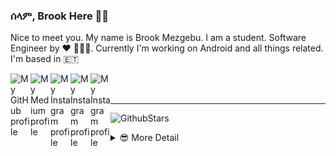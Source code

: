 ### ሰላም, Brook Here 👋🏾

Nice to meet you. My name is Brook Mezgebu. I am a student. Software Engineer by ♥ 👨🏾‍💻.
Currently I'm working on Android and all things related. I'm based in 🇪🇹

<a href="https://github.com/brookmg">
  <img width="32" align="left"
     alt="My GitHub profile"
     src="https://cdn.jsdelivr.net/npm/simple-icons@v3/icons/github.svg">
</a>
<a href="https://medium.com/@brookmezgebu">
  <img width="32" align="left"
     alt="My Medium profile"
     src="https://cdn.jsdelivr.net/npm/simple-icons@v3/icons/medium.svg">
</a>
<a href="https://www.instagram.com/brookmg8">
  <img width="32" align="left"
     alt="My Instagram profile"
     src="https://cdn.jsdelivr.net/npm/simple-icons@v3/icons/instagram.svg">
</a>
<a href="https://www.twitter.com/brook_mezgebu">
  <img width="32" align="left"
     alt="My Instagram profile"
     src="https://cdn.jsdelivr.net/npm/simple-icons@v3/icons/twitter.svg">
</a>
<a href="https://t.me/brookmg">
  <img width="32" align="left"
     alt="My Instagram profile"
     src="https://cdn.jsdelivr.net/npm/simple-icons@v3/icons/telegram.svg">
</a>
<br><br>
<hr/>

![GithubStars](https://github-readme-stats.vercel.app/api/?username=brookmg&show_icons=true&title_color=fff&icon_color=79ff97&text_color=9f9f9f&bg_color=151515)
  

<!-- [![Spotify](https://spotify-readme-plum.vercel.app/api/spotify-playing)](https://open.spotify.com/user/wqe3ges2o5xoao39bv0h065uf) -->

<!--
```diff
- !!! For all those dark-theme lovers out there, github doesn't 
- support markdown with custom background or text color 😞. 
- Make your voice heard on 👇🏾
[this issue](https://github.com/github/markup/issues/1373)
```
-->

<details>
<summary> 😎 More Detail </summary>


<!--START_SECTION:waka-->
![Profile Views](http://img.shields.io/badge/Profile%20Views-7-blue)

**🐱 My Github Data** 

> 🏆 1,029 Contributions in the Year 2020
 > 
> 📦 117.2 kB Used in Github's Storage 
 > 
> 💼 Opted to Hire
 > 
> 📜 48 Public Repositories
 > 
> 🔑 38 Private Repositories 

**I'm an Early 🐤** 

```text
🌞 Morning    158 commits    ██░░░░░░░░░░░░░░░░░░░░░░░   10.05% 
🌆 Daytime    653 commits    ██████████░░░░░░░░░░░░░░░   41.54% 
🌃 Evening    526 commits    ████████░░░░░░░░░░░░░░░░░   33.46% 
🌙 Night      235 commits    ███░░░░░░░░░░░░░░░░░░░░░░   14.95%

```
📅 **I'm Most Productive on Sunday** 

```text
Monday       257 commits    ████░░░░░░░░░░░░░░░░░░░░░   16.35% 
Tuesday      179 commits    ██░░░░░░░░░░░░░░░░░░░░░░░   11.39% 
Wednesday    146 commits    ██░░░░░░░░░░░░░░░░░░░░░░░   9.29% 
Thursday     215 commits    ███░░░░░░░░░░░░░░░░░░░░░░   13.68% 
Friday       221 commits    ███░░░░░░░░░░░░░░░░░░░░░░   14.06% 
Saturday     240 commits    ███░░░░░░░░░░░░░░░░░░░░░░   15.27% 
Sunday       314 commits    █████░░░░░░░░░░░░░░░░░░░░   19.97%

```


📊 **This Week I Spent My Time On** 

```text
⌚︎ Time Zone: Africa/Addis_Ababa

💬 Programming Languages: 
No Activity Tracked This Week

🔥 Editors: 
No Activity Tracked This Week

💻 Operating System: 
No Activity Tracked This Week

```

**I Mostly Code in Java** 

```text
Java                     23 repos            ████████░░░░░░░░░░░░░░░░░   31.94% 
JavaScript               22 repos            ███████░░░░░░░░░░░░░░░░░░   30.56% 
Kotlin                   9 repos             ███░░░░░░░░░░░░░░░░░░░░░░   12.5% 
TypeScript               4 repos             █░░░░░░░░░░░░░░░░░░░░░░░░   5.56% 
PHP                      3 repos             █░░░░░░░░░░░░░░░░░░░░░░░░   4.17%

```


**Timeline**

![Chart not found](https://github.com/brookmg/brookmg/blob/master/charts/bar_graph.png) 


<!--END_SECTION:waka-->
</details>

<!--
<details>
<summary>More...</summary>
### በቅርብ ቀን
</details>
-->
